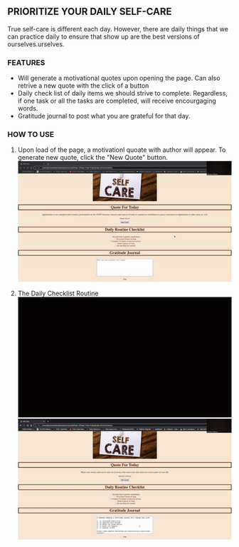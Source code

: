 ## PRIORITIZE YOUR DAILY SELF-CARE
True self-care is different each day. However, there are daily things that we can practice daily to ensure that show up are the best versions of ourselves.urselves.

### FEATURES

* Will generate a motivational quotes upon opening the page. Can also retrive a new quote with the click of a button
* Daily check list of daily items we should strive to complete. Regardless, if one task or all the tasks are completed, will receive encourgaging words.
* Gratitude journal to post what you are grateful for that day.

### HOW TO USE
1. Upon load of the page, a motivationl quoate with author will appear. To generate new quote, click the "New Quote" button.
![](new-quote.gif)

2. The Daily Checklist Routine
![](checklist.gif)
![](journal.gif)

